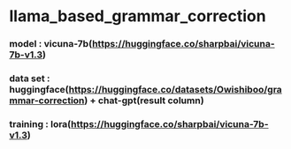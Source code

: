 # llama_based_grammar_correction

### model : vicuna-7b(https://huggingface.co/sharpbai/vicuna-7b-v1.3)

### data set : huggingface(https://huggingface.co/datasets/Owishiboo/grammar-correction) + chat-gpt(result column)

### training : lora(https://huggingface.co/sharpbai/vicuna-7b-v1.3)
